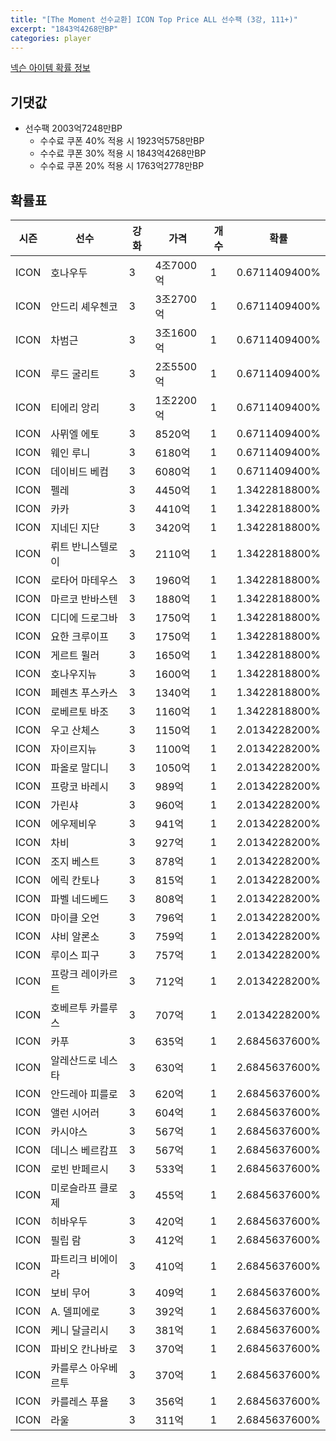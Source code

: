 ```yaml
---
title: "[The Moment 선수교환] ICON Top Price ALL 선수팩 (3강, 111+)"
excerpt: "1843억4268만BP"
categories: player
---
```

[넥슨 아이템 확률 정보](http://iteminfo.nexon.com/probability/fco?sn=6716)

## 기댓값
- 선수팩 2003억7248만BP
  - 수수료 쿠폰 40% 적용 시 1923억5758만BP
  - 수수료 쿠폰 30% 적용 시 1843억4268만BP
  - 수수료 쿠폰 20% 적용 시 1763억2778만BP


## 확률표

|시즌|선수|강화|가격|개수|확률|
|---|---|---|---|---|---|
|ICON|호나우두|3|4조7000억|1|0.6711409400%|
|ICON|안드리 셰우첸코|3|3조2700억|1|0.6711409400%|
|ICON|차범근|3|3조1600억|1|0.6711409400%|
|ICON|루드 굴리트|3|2조5500억|1|0.6711409400%|
|ICON|티에리 앙리|3|1조2200억|1|0.6711409400%|
|ICON|사뮈엘 에토|3|8520억|1|0.6711409400%|
|ICON|웨인 루니|3|6180억|1|0.6711409400%|
|ICON|데이비드 베컴|3|6080억|1|0.6711409400%|
|ICON|펠레|3|4450억|1|1.3422818800%|
|ICON|카카|3|4410억|1|1.3422818800%|
|ICON|지네딘 지단|3|3420억|1|1.3422818800%|
|ICON|뤼트 반니스텔로이|3|2110억|1|1.3422818800%|
|ICON|로타어 마테우스|3|1960억|1|1.3422818800%|
|ICON|마르코 반바스텐|3|1880억|1|1.3422818800%|
|ICON|디디에 드로그바|3|1750억|1|1.3422818800%|
|ICON|요한 크루이프|3|1750억|1|1.3422818800%|
|ICON|게르트 뮐러|3|1650억|1|1.3422818800%|
|ICON|호나우지뉴|3|1600억|1|1.3422818800%|
|ICON|페렌츠 푸스카스|3|1340억|1|1.3422818800%|
|ICON|로베르토 바조|3|1160억|1|1.3422818800%|
|ICON|우고 산체스|3|1150억|1|2.0134228200%|
|ICON|자이르지뉴|3|1100억|1|2.0134228200%|
|ICON|파올로 말디니|3|1050억|1|2.0134228200%|
|ICON|프랑코 바레시|3|989억|1|2.0134228200%|
|ICON|가린샤|3|960억|1|2.0134228200%|
|ICON|에우제비우|3|941억|1|2.0134228200%|
|ICON|차비|3|927억|1|2.0134228200%|
|ICON|조지 베스트|3|878억|1|2.0134228200%|
|ICON|에릭 칸토나|3|815억|1|2.0134228200%|
|ICON|파벨 네드베드|3|808억|1|2.0134228200%|
|ICON|마이클 오언|3|796억|1|2.0134228200%|
|ICON|샤비 알론소|3|759억|1|2.0134228200%|
|ICON|루이스 피구|3|757억|1|2.0134228200%|
|ICON|프랑크 레이카르트|3|712억|1|2.0134228200%|
|ICON|호베르투 카를루스|3|707억|1|2.0134228200%|
|ICON|카푸|3|635억|1|2.6845637600%|
|ICON|알레산드로 네스타|3|630억|1|2.6845637600%|
|ICON|안드레아 피를로|3|620억|1|2.6845637600%|
|ICON|앨런 시어러|3|604억|1|2.6845637600%|
|ICON|카시야스|3|567억|1|2.6845637600%|
|ICON|데니스 베르캄프|3|567억|1|2.6845637600%|
|ICON|로빈 반페르시|3|533억|1|2.6845637600%|
|ICON|미로슬라프 클로제|3|455억|1|2.6845637600%|
|ICON|히바우두|3|420억|1|2.6845637600%|
|ICON|필립 람|3|412억|1|2.6845637600%|
|ICON|파트리크 비에이라|3|410억|1|2.6845637600%|
|ICON|보비 무어|3|409억|1|2.6845637600%|
|ICON|A. 델피에로|3|392억|1|2.6845637600%|
|ICON|케니 달글리시|3|381억|1|2.6845637600%|
|ICON|파비오 칸나바로|3|370억|1|2.6845637600%|
|ICON|카를루스 아우베르투|3|370억|1|2.6845637600%|
|ICON|카를레스 푸욜|3|356억|1|2.6845637600%|
|ICON|라울|3|311억|1|2.6845637600%|

